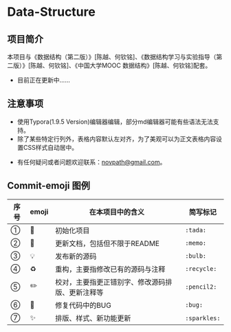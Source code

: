 # Data-Structure

## 项目简介

本项目与《数据结构（第二版）》[陈越、何钦铭]、《数据结构学习与实验指导（第二版）》[陈越、何钦铭]、《中国大学MOOC 数据结构》[陈越、何钦铭]配套。

- 目前正在更新中……

## 注意事项

* 使用Typora(1.9.5 Version)编辑器编辑，部分md编辑器可能有些语法无法支持。
* 除了某些特定行列外，表格内容默认左对齐，为了美观可以为正文表格内容设置CSS样式自动居中。

- 有任何疑问或者问题欢迎联系：[novpath@gmail.com](mailto:novpath@gmail.com)。 

## Commit-emoji 图例

| 序号 | emoji      | 在本项目中的含义                                 | 简写标记     |
| ---- | ---------- | ------------------------------------------------ | ------------ |
| ①    | :tada:     | 初始化项目                                       | `:tada:`     |
| ②    | :memo:     | 更新文档，包括但不限于README                     | `:memo:`     |
| ③    | :bulb:     | 发布新的源码                                     | `:bulb:`     |
| ④    | :recycle:  | 重构，主要指修改已有的源码与注释                 | `:recycle:`  |
| ⑤    | :pencil2:  | 校对，主要指更正错别字、修改源码排版、更新注释等 | `:pencil2:`  |
| ⑥    | :bug:      | 修复代码中的BUG                                  | `:bug:`      |
| ⑦    | :sparkles: | 排版、样式、新功能更新                           | `:sparkles:`​ |

